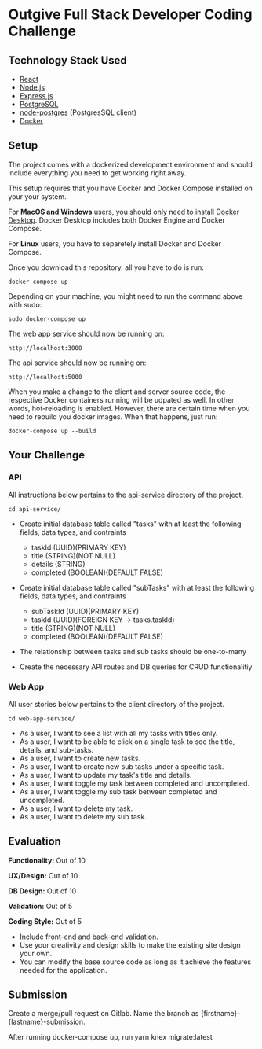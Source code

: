 # Outgive Full Stack Developer Coding Challenge

## Technology Stack Used

- [React](https://reactjs.org/)
- [Node.js](https://nodejs.org/)
- [Express.js](https://expressjs.com/)
- [PostgreSQL](https://www.postgresql.org/)
- [node-postgres](https://node-postgres.com/) (PostgresSQL client)
- [Docker](https://www.docker.com/)

## Setup

The project comes with a dockerized development environment and should include everything you need to get working right away.

This setup requires that you have Docker and Docker Compose installed on your your system.

For **MacOS and Windows** users, you should only need to install [Docker Desktop](https://www.docker.com/products/docker-desktop). Docker Desktop includes both Docker Engine and Docker Compose.

For **Linux** users, you have to separetely install Docker and Docker Compose.

Once you download this repository, all you have to do is run:

```
docker-compose up
```

Depending on your machine, you might need to run the command above with sudo:

```
sudo docker-compose up
```

The web app service should now be running on:

```
http://localhost:3000
```

The api service should now be running on:

```
http://localhost:5000
```

When you make a change to the client and server source code, the respective Docker containers running will be udpated as well. In other words, hot-reloading is enabled. However, there are certain time when you need to rebuild you docker images. When that happens, just run:

```
docker-compose up --build
```

## Your Challenge

### API

All instructions below pertains to the api-service directory of the project.

```
cd api-service/
```

- Create initial database table called "tasks" with at least the following fields, data types, and contraints
  - taskId (UUID)(PRIMARY KEY)
  - title (STRING)(NOT NULL)
  - details (STRING)
  - completed (BOOLEAN)(DEFAULT FALSE)

- Create initial database table called "subTasks" with at least the following fields, data types, and contraints
  - subTaskId (UUID)(PRIMARY KEY)
  - taskId (UUID)(FOREIGN KEY -> tasks.taskId)
  - title (STRING)(NOT NULL)
  - completed (BOOLEAN)(DEFAULT FALSE)

- The relationship between tasks and sub tasks should be one-to-many

- Create the necessary API routes and DB queries for CRUD functionalitiy

### Web App

All user stories below pertains to the client directory of the project.

```
cd web-app-service/
```

- As a user, I want to see a list with all my tasks with titles only.
- As a user, I want to be able to click on a single task to see the title, details, and sub-tasks.
- As a user, I want to create new tasks.
- As a user, I want to create new sub tasks under a specific task.
- As a user, I want to update my task's title and details.
- As a user, I want toggle my task between completed and uncompleted.
- As a user, I want toggle my sub task between completed and uncompleted.
- As a user, I want to delete my task.
- As a user, I want to delete my sub task.

## Evaluation

**Functionality:** Out of 10

**UX/Design:** Out of 10

**DB Design:** Out of 10

**Validation:** Out of 5

**Coding Style:** Out of 5

- Include front-end and back-end validation.
- Use your creativity and design skills to make the existing site design your own.
- You can modify the base source code as long as it achieve the features needed for the application.

## Submission

Create a merge/pull request on Gitlab. Name the branch as {firstname}-{lastname}-submission.

After running docker-compose up, run yarn knex migrate:latest
